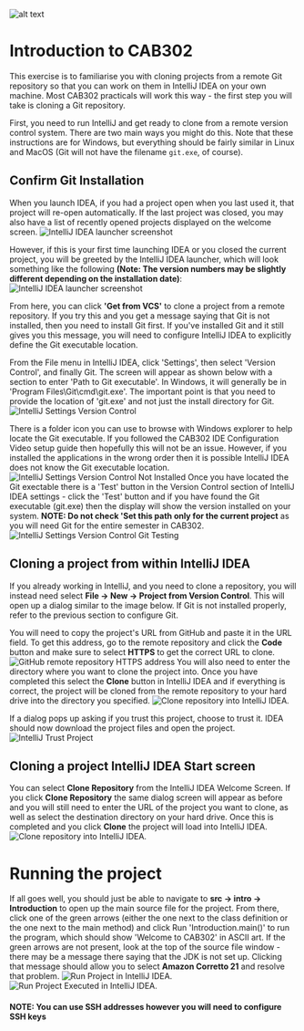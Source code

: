 ![alt text](./images/AdobeStock_902503425.jpeg "Agile Software Development")
# Introduction to CAB302

This exercise is to familiarise you with cloning projects from a remote Git repository so that you can work on them in IntelliJ IDEA on your own machine. Most CAB302 practicals will work this way - the first step you will take is cloning a Git repository.

First, you need to run IntelliJ and get ready to clone from a remote version control system. There are two main ways you might do this. Note that these instructions are for Windows, but everything should be fairly similar in Linux and MacOS (Git will not have the filename `git.exe`, of course).

## Confirm Git Installation

When you launch IDEA, if you had a project open when you last used it, that project will re-open automatically. If the last project was closed, you may also have a list of recently opened projects displayed on the welcome screen.
![IntelliJ IDEA launcher screenshot](./images/IntelliJStartUpOptions.png)

However, if this is your first time launching IDEA or you closed the current project, you will be greeted by the IntelliJ IDEA launcher, which will look something like the following **(Note: The version numbers may be slightly different depending on the installation date)**:
![IntelliJ IDEA launcher screenshot](./images/intellij1.png)

From here, you can click **'Get from VCS'** to clone a project from a remote repository. If you try this and you get a message saying that Git is not installed, then you need to install Git first. If you've installed Git and it still gives you this message, you will need to configure IntelliJ IDEA to explicitly define the Git executable location.

From the File menu in IntelliJ IDEA, click 'Settings', then select 'Version Control', and finally Git. The screen will appear as shown below with a section to enter 'Path to Git executable'. In Windows, it will generally be in 'Program Files\Git\cmd\git.exe'. The important point is that you need to provide the location of 'git.exe' and not just the install directory for Git. 
![IntelliJ Settings Version Control](./images/GitConfigCorrect.png)

There is a folder icon you can use to browse with Windows explorer to help locate the Git executable. If you followed the CAB302 IDE Configuration Video setup guide then hopefully this will not be an issue. However, if you installed the applications in the wrong order then it is possible IntelliJ IDEA does not know the Git executable location. 
![IntelliJ Settings Version Control Not Installed](./images/GitNotInstalled.png)
Once you have located the Git exectable there is a 'Test' button in the Version Control section of IntelliJ IDEA settings - click the 'Test' button and if you have found the Git executable (git.exe) then the display will show the version installed on your system.
**NOTE: Do not check 'Set this path only for the current project** as you will need Git for the entire semester in CAB302.
![IntelliJ Settings Version Control Git Testing](./images/SelectingGitIntelliJ.png)

## Cloning a project from within IntelliJ IDEA 

If you already working in IntelliJ, and you need to clone a repository, you will instead need select **File -> New -> Project from Version Control**. This will open up a dialog similar to the image below. If Git is not installed properly, refer to the previous section to configure Git.

You will need to copy the project's URL from GitHub and paste it in the URL field. To get this address, go to the remote repository and click the **Code** button and make sure to select **HTTPS** to get the correct URL to clone. 
![GitHub remote repository HTTPS address](./images/URLRemoteRepo.png)
You will also need to enter the directory where you want to clone the project into. Once you have completed this select the **Clone** button in IntelliJ IDEA and if everything is correct, the project will be cloned from the remote repository to your hard drive into the directory you specified.
![Clone repository into IntelliJ IDEA](./images/CloneRepoScreen.png).

If a dialog pops up asking if you trust this project, choose to trust it. IDEA should now download the project files and open the project.
![IntelliJ Trust Project](./images/TrustProject.png)
## Cloning a project IntelliJ IDEA Start screen

You can select **Clone Repository** from the IntelliJ IDEA Welcome Screen. If you click **Clone Repository** the same dialog screen will appear as before and you will still need to enter the URL of the project you want to clone, as well as select the destination directory on your hard drive. Once this is completed and you click **Clone** the project will load into IntelliJ IDEA.
![Clone repository into IntelliJ IDEA](./images/RepoCloned.png).

# Running the project

If all goes well, you should just be able to navigate to **src -> intro -> Introduction** to open up the main source file for the project. From there, click one of the green arrows (either the one next to the class definition or the one next to the main method) and click Run 'Introduction.main()' to run the program, which should show 'Welcome to CAB302' in ASCII art. If the green arrows are not present, look at the top of the source file window - there may be a message there saying that the JDK is not set up. Clicking that message should allow you to select **Amazon Corretto 21** and resolve that problem.
![Run Project in IntelliJ IDEA](./images/RunProject.png).
![Run Project Executed in IntelliJ IDEA](./images/ProjectExecuted.png).

#### NOTE: You can use SSH addresses however you will need to configure SSH keys
